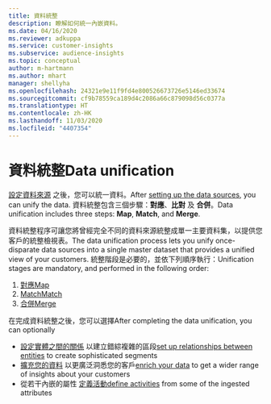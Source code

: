 ```yaml
---
title: 資料統整
description: 瞭解如何統一內嵌資料。
ms.date: 04/16/2020
ms.reviewer: adkuppa
ms.service: customer-insights
ms.subservice: audience-insights
ms.topic: conceptual
author: m-hartmann
ms.author: mhart
manager: shellyha
ms.openlocfilehash: 24321e9e11f9fd4e800526673726e5146ed33674
ms.sourcegitcommit: cf9b78559ca189d4c2086a66c879098d56c0377a
ms.translationtype: HT
ms.contentlocale: zh-HK
ms.lasthandoff: 11/03/2020
ms.locfileid: "4407354"
---
```

# <a name="data-unification"></a><span data-ttu-id="718d4-103">資料統整</span><span class="sxs-lookup"><span data-stu-id="718d4-103">Data unification</span></span>

<span data-ttu-id="718d4-104">[設定資料來源](data-sources.md) 之後，您可以統一資料。</span><span class="sxs-lookup"><span data-stu-id="718d4-104">After [setting up the data sources](data-sources.md), you can unify the data.</span></span> <span data-ttu-id="718d4-105">資料統整包含三個步驟：**對應**、**比對** 及 **合併**。</span><span class="sxs-lookup"><span data-stu-id="718d4-105">Data unification includes three steps: **Map**, **Match**, and **Merge**.</span></span>

<span data-ttu-id="718d4-106">資料統整程序可讓您將曾經完全不同的資料來源統整成單一主要資料集，以提供您客戶的統整檢視表。</span><span class="sxs-lookup"><span data-stu-id="718d4-106">The data unification process lets you unify once-disparate data sources into a single master dataset that provides a unified view of your customers.</span></span> <span data-ttu-id="718d4-107">統整階段是必要的，並依下列順序執行：</span><span class="sxs-lookup"><span data-stu-id="718d4-107">Unification stages are mandatory, and performed in the following order:</span></span>

1. [<span data-ttu-id="718d4-108">對應</span><span class="sxs-lookup"><span data-stu-id="718d4-108">Map</span></span>](map-entities.md)
2. [<span data-ttu-id="718d4-109">Match</span><span class="sxs-lookup"><span data-stu-id="718d4-109">Match</span></span>](match-entities.md)
3. [<span data-ttu-id="718d4-110">合併</span><span class="sxs-lookup"><span data-stu-id="718d4-110">Merge</span></span>](merge-entities.md)

<span data-ttu-id="718d4-111">在完成資料統整之後，您可以選擇</span><span class="sxs-lookup"><span data-stu-id="718d4-111">After completing the data unification, you can optionally</span></span>

- <span data-ttu-id="718d4-112">[設定實體之間的關係](relationships.md) 以建立錯綜複雜的區段</span><span class="sxs-lookup"><span data-stu-id="718d4-112">[set up relationships between entities](relationships.md) to create sophisticated segments</span></span>
- <span data-ttu-id="718d4-113">[擴充您的資料](enrichment-hub.md) 以更廣泛洞悉您的客戶</span><span class="sxs-lookup"><span data-stu-id="718d4-113">[enrich your data](enrichment-hub.md) to get a wider range of insights about your customers</span></span>
- <span data-ttu-id="718d4-114">從若干內嵌的屬性 [定義活動](activities.md)</span><span class="sxs-lookup"><span data-stu-id="718d4-114">[define activities](activities.md) from some of the ingested attributes</span></span>
